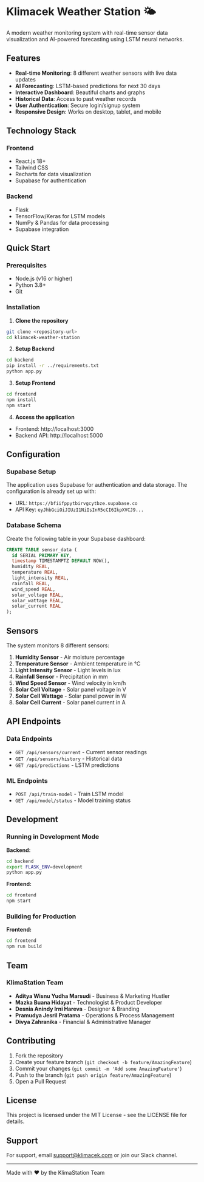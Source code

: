 # Klimacek Weather Station 🌤️

A modern weather monitoring system with real-time sensor data visualization and AI-powered forecasting using LSTM neural networks.

## Features

- **Real-time Monitoring**: 8 different weather sensors with live data updates
- **AI Forecasting**: LSTM-based predictions for next 30 days
- **Interactive Dashboard**: Beautiful charts and graphs
- **Historical Data**: Access to past weather records
- **User Authentication**: Secure login/signup system
- **Responsive Design**: Works on desktop, tablet, and mobile

## Technology Stack

### Frontend
- React.js 18+
- Tailwind CSS
- Recharts for data visualization
- Supabase for authentication

### Backend
- Flask
- TensorFlow/Keras for LSTM models
- NumPy & Pandas for data processing
- Supabase integration

## Quick Start

### Prerequisites
- Node.js (v16 or higher)
- Python 3.8+
- Git

### Installation

1. **Clone the repository**
```bash
git clone <repository-url>
cd klimacek-weather-station
```

2. **Setup Backend**
```bash
cd backend
pip install -r ../requirements.txt
python app.py
```

3. **Setup Frontend**
```bash
cd frontend
npm install
npm start
```

4. **Access the application**
- Frontend: http://localhost:3000
- Backend API: http://localhost:5000

## Configuration

### Supabase Setup
The application uses Supabase for authentication and data storage. The configuration is already set up with:
- URL: `https://bfiifppytbirvgcytbze.supabase.co`
- API Key: `eyJhbGciOiJIUzI1NiIsInR5cCI6IkpXVCJ9...`

### Database Schema
Create the following table in your Supabase dashboard:

```sql
CREATE TABLE sensor_data (
  id SERIAL PRIMARY KEY,
  timestamp TIMESTAMPTZ DEFAULT NOW(),
  humidity REAL,
  temperature REAL,
  light_intensity REAL,
  rainfall REAL,
  wind_speed REAL,
  solar_voltage REAL,
  solar_wattage REAL,
  solar_current REAL
);
```

## Sensors

The system monitors 8 different sensors:

1. **Humidity Sensor** - Air moisture percentage
2. **Temperature Sensor** - Ambient temperature in °C
3. **Light Intensity Sensor** - Light levels in lux
4. **Rainfall Sensor** - Precipitation in mm
5. **Wind Speed Sensor** - Wind velocity in km/h
6. **Solar Cell Voltage** - Solar panel voltage in V
7. **Solar Cell Wattage** - Solar panel power in W
8. **Solar Cell Current** - Solar panel current in A

## API Endpoints

### Data Endpoints
- `GET /api/sensors/current` - Current sensor readings
- `GET /api/sensors/history` - Historical data
- `GET /api/predictions` - LSTM predictions

### ML Endpoints
- `POST /api/train-model` - Train LSTM model
- `GET /api/model/status` - Model training status

## Development

### Running in Development Mode

**Backend:**
```bash
cd backend
export FLASK_ENV=development
python app.py
```

**Frontend:**
```bash
cd frontend
npm start
```

### Building for Production

**Frontend:**
```bash
cd frontend
npm run build
```

## Team

### KlimaStation Team
- **Aditya Wisnu Yudha Marsudi** - Business & Marketing Hustler
- **Mazka Buana Hidayat** - Technologist & Product Developer
- **Desnia Anindy Irni Hareva** - Designer & Branding
- **Pramudya Jesril Pratama** - Operations & Process Management
- **Divya Zahranika** - Financial & Administrative Manager

## Contributing

1. Fork the repository
2. Create your feature branch (`git checkout -b feature/AmazingFeature`)
3. Commit your changes (`git commit -m 'Add some AmazingFeature'`)
4. Push to the branch (`git push origin feature/AmazingFeature`)
5. Open a Pull Request

## License

This project is licensed under the MIT License - see the LICENSE file for details.

## Support

For support, email support@klimacek.com or join our Slack channel.

---

Made with ❤️ by the KlimaStation Team